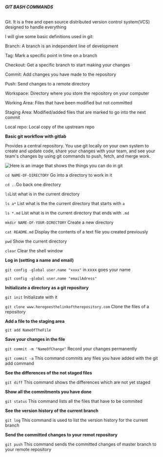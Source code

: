 ###### **GIT BASH COMMANDS**

Git. It is a free and open source distributed version control system(VCS) designed to handle everything

I will give some basic definitions used in git:

Branch: A branch is an independent line of development

Tag: Mark a specific point in time on a branch

Checkout: Get a specific branch to start making your changes 

Commit: Add changes you have made to the repository

Push: Send changes to a remote directory

Workspace: Directory where you store the repository on your computer

Working Area: Files that have been modified but not committed

Staging Area: Modified/added files that are marked to go into the next commit

Local repo: Local copy of the upstream repo

**Basic git workflow with gitlab**

Provides a central repository. You use git locally on your own system to create and update code, share your changes with your team, and see your team's changes by using git commands to push, fetch, and merge work.


![Here is an image that shows the things you can do in git](https://bit.ly/33b1hLT)



`cd NAME-OF-DIRECTORY` Go into a directory to work in it

`cd ..`Go back one directory

`ls`List what is in the current directory

`ls a*`  List what is the the current directory that starts with `a`

`ls *.md`  List what is in the current directory that ends with `.md`

`mkdir NAME-OF-YOUR-DIRECTORY`  Create a new directory

`cat README.md` Display the contents of a text file you created previously

`pwd`  Show the current directory

`clear`  Clear the shell window







**Log in (setting a name and email)**

`git config -global user.name "xxxx"` in xxxx goes your name

`git config -global user.name "emailAdress"`


**Initializate a directory as a git repository**

`git init` Initializate with it

`git clone www.heregoesthelinkoftherepository.com`  Clone the files of a repository


**Add a file to the staging area**

`git add NameOfTheFile`




**Save your changes in the file**

`git commit -m "NameOfChange"` Record your changes permanently

`git commit -a` This command commits any files you have added with the git add command


**See the differences of the not staged files**

`git diff` This command shows the differences which are not yet staged


**Show all the commitments you have done**

`git status` This command lists all the files that have to be commited


**See the version history of the current branch**

`git log`  This command is used to list the version history for the current branch


**Send the committed changes to your remot repository**

`git push` This command sends the committed changes of master branch to your remote repository



